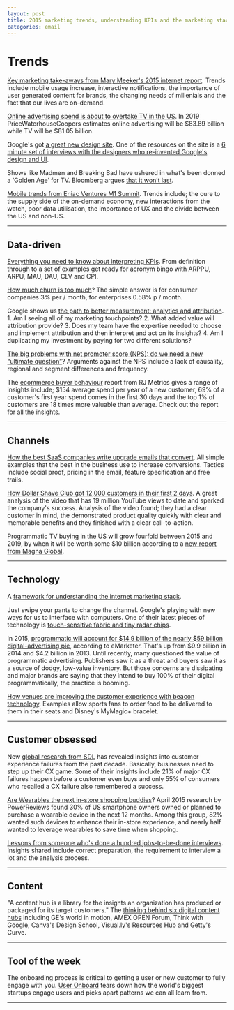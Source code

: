 ```yaml
---
layout: post
title: 2015 marketing trends, understanding KPIs and the marketing stack
categories: email
---
```


# Trends

[Key marketing take-aways from Mary Meeker's 2015 internet report][mmeeker]. Trends include mobile usage increase, interactive notifications, the importance of user generated content for brands, the changing needs of millenials and the fact that our lives are on-demand.

[mmeeker]:http://www.sailthru.com/marketing-blog/marketing-mega-trend-behind-mary-meekers-2015-report/?utm_source=heuro.net&utm_medium=email

[Online advertising spend is about to overtake TV in the US][advertising-content]. In 2019 PriceWaterhouseCoopers estimates online advertising will be $83.89 billion while TV will be $81.05 billion.

[advertising-content]:http://qz.com/418406/the-long-awaited-moment-when-online-advertising-eclipses-tv-is-near/

Google's got [a great new design site][google-design]. One of the resources on the site is a [6 minute set of interviews with the designers who re-invented Google's design and UI][mat-design-vid].

[mat-design-vid]:http://www.google.com/design/videos/making-material-design/?utm_source=heuro.net&utm_medium=email

[google-design]:http://www.google.com/design/?utm_source=heuro.net&utm_medium=email

Shows like Madmen and Breaking Bad have ushered in what's been donned a ‘Golden Age’ for TV. Bloomberg argues [that it won’t last][golden-age].

[golden-age]:http://www.bloomberg.com/news/articles/2015-05-28/tv-s-golden-age-won-t-last-because-you-re-not-watching-enough/?utm_source=heuro.net&utm_medium=email

[Mobile trends from Eniac Ventures M1 Summit][e1]. Trends include; the cure to the supply side of the on-demand economy, new interactions from the watch, poor data utilisation, the importance of UX and the divide between the US and non-US.

[e1]:https://www.cbinsights.com/blog/mobile-trends-eniac-m1-summit/?utm_source=heuro.net&utm_medium=email

***

## Data-driven

[Everything you need to know about interpreting KPIs][game-kois]. From definition through to a set of examples get ready for acronym bingo with ARPPU, ARPU, MAU, DAU, CLV and CPI.

[game-kois]:http://blog.gameanalytics.com/blog/everything-need-know-interpreting-kpis.html

[How much churn is too much][churn]? The simple answer is for consumer companies 3% per / month, for enterprises 0.58% p / month.

[churn]:http://www.startupcfo.ca/2015/05/how-much-churn-is-too-much/?utm_source=heuro.net&utm_medium=email

Google shows us [the path to better measurement: analytics and attribution][google-attribute]. 1. Am I seeing all of my marketing touchpoints? 2. What added value will attribution provide? 3. Does my team have the expertise needed to choose and implement attribution and then interpret and act on its insights? 4. Am I duplicating my investment by paying for two different solutions?

[google-attribute]:https://www.thinkwithgoogle.com/articles/path-to-better-measurement-analytics-attribution.html

[The big problems with net promoter score (NPS): do we need a new “ultimate question”][nps-ok]? Arguments against the NPS include a lack of causality, regional and segment differences and frequency.

[nps-ok]:http://labs.openviewpartners.com/big-problems-with-net-promoter-score/?utm_source=heuro.net&utm_medium=email

The [ecommerce buyer behaviour][ecom-buyer] report from RJ Metrics gives a range of insights include; $154 average spend per year of a new customer, 69% of a customer's first year spend comes in the first 30 days and the top 1% of customers are 18 times more valuable than average. Check out the report for all the insights.

[ecom-buyer]:https://rjmetrics.com/resources/reports/ecommerce-buyer-behavior/?utm_source=heuro.net&utm_medium=email

***

## Channels

[How the best SaaS companies write upgrade emails that convert][saas-emails]. All simple examples that the best in the business use to increase conversions. Tactics include social proof, pricing in the email, feature specification and free trails.

[saas-emails]:http://customer.io/blog/upgrade-email-templates.html

[How Dollar Shave Club got 12,000 customers in their first 2 days][dollar-customers]. A great analysis of the video that has 19 million YouTube views to date and sparked the company's success. Analysis of the video found; they had a clear customer in mind, the demonstrated product quality quickly with clear and memorable benefits and they finished with a clear call-to-action.

[dollar-customers]:https://www.linkedin.com/pulse/own-guide-great-marketing-video-dollar-shave-club-gina-bianchini/?utm_source=heuro.net&utm_medium=email

Programmatic TV buying in the US will grow fourfold between 2015 and 2019, by when it will be worth some $10 billion according to a [new report from Magna Global][programmatic].

[programmatic]:http://www.warc.com/Content/News/Programmatic_TV_to_hit_10bn.content?ID=a92f52cf-f59f-4c9a-ace4-027f1298e4fa/?utm_source=heuro.net&utm_medium=email

***

## Technology

A [framework for understanding the internet marketing stack][internet-stack].

[internet-stack]:http://www.portent.com/blog/internet-marketing/stack-overview.htm/?utm_source=heuro.net&utm_medium=email

Just swipe your pants to change the channel. Google's playing with new ways for us to interface with computers. One of their latest pieces of technology is [touch-sensitive fabric and tiny radar chips][google-touch].

[google-touch]:http://www.theverge.com/2015/5/28/8682957/touch-sensitive-fabric-and-tiny-radar-chips-hands-on-with-ataps/?utm_source=heuro.net&utm_medium=email

In 2015, [programmatic will account for $14.9 billion of the nearly $59 billion digital-advertising pie][programmatic], according to eMarketer. That's up from $9.9 billion in 2014 and $4.2 billion in 2013. Until recently, many questioned the value of programmatic advertising. Publishers saw it as a threat and buyers saw it as a source of dodgy, low-value inventory. But those concerns are dissipating and major brands are saying that they intend to buy 100% of their digital programmatically, the practice is booming.

[programmatic]:http://adage.com/article/print-edition/inside-murky-world-programmatic/298822/?utm_source=heuro.net&utm_medium=email

[How venues are improving the customer experience with beacon technology][beacons]. Examples allow sports fans to order food to be delivered to them in their seats and Disney's MyMagic+ bracelet.

[beacons]:https://econsultancy.com/blog/66510-amplifying-the-customer-experience/?utm_source=heuro.net&utm_medium=email

***

## Customer obsessed

New [global research from SDL][cxfall] has revealed insights into customer experience failures from the past decade. Basically, businesses need to step up their CX game. Some of their insights include 21% of major CX failures happen before a customer even buys and only 55% of consumers who recalled a CX failure also remembered a success.

[cxfall]:http://www.sdl.com/ilp/cxc/rules-of-customer-experience.html

[Are Wearables the next in-store shopping buddies][wearbuddy]? April 2015 research by PowerReviews found 30% of US smartphone owners owned or planned to purchase a wearable device in the next 12 months. Among this group, 82% wanted such devices to enhance their in-store experience, and nearly half wanted to leverage wearables to save time when shopping.

[wearbuddy]:http://www.emarketer.com/Article.aspx?R=1012544/?utm_source=heuro.net&utm_medium=email

[Lessons from someone who's done a hundred jobs-to-be-done interviews][jtbd-int]. Insights shared include correct preparation, the requirement to interview a lot and the analysis process.

[jtbd-int]:http://www.normative.stfi.re/100-jobs-done-interviews-heres-learned/?utm_source=heuro.net&utm_medium=email

***

## Content

"A content hub is a library for the insights an organization has produced or packaged for its target customers." The [thinking behind six digital content hubs][content-hub] including GE's world in motion, AMEX OPEN Forum, Think with Google, Canva's Design School, Visual.ly's Resources Hub and Getty's Curve.

[content-hub]:https://blog.percolate.com/2015/05/the-thinking-behind-6-digital-content-hubs/?utm_source=heuro.net&utm_medium=email

***

## Tool of the week

The onboarding process is critical to getting a user or new customer to fully engage with you. [User Onboard][onboard] tears down how the world's biggest startups engage users and picks apart patterns we can all learn from.

[onboard]:https://www.useronboard.com/?utm_source=heuro.net&utm_medium=email

***